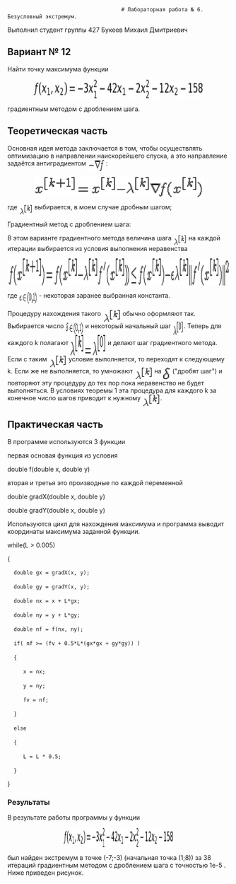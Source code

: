                                         # Лабораторная работа № 6. Безусловный экстремум.

Выполнил студент группы 427
Букеев Михаил Дмитриевич

## Вариант № 12
Найти точку максимума функции <p align="center"><img src="/readd/Tex2Img_1588007010.jpg?invert_in_darkmode&sanitize=true" align=middle width=386.2915617pt height=44.90601885pt/></p> градиентным методом с дроблением шага.

## Теоретическая часть
Основная идея метода заключается в том, чтобы осуществлять оптимизацию в направлении наискорейшего спуска, а это направление задаётся антиградиентом <img src="/readd/1.gif?invert_in_darkmode&sanitize=true" align=middle width=40.848120499999986pt height=25.76175259999998pt/>:

<p align="center"><img src="/readd/2.gif?invert_in_darkmode&sanitize=true" align=middle width=386.2915617pt height=44.90601885pt/></p>

где <img src="/readd/3.gif?invert_in_darkmode&sanitize=true" align=middle width=30.848120499999986pt height=20.76175259999998pt/> выбирается, в моем случае дробным шагом;

Градиентный метод с дроблением шага:

В этом варианте градиентного метода величина шага <img src="/readd/3.gif?invert_in_darkmode&sanitize=true" align=middle width=30.848120499999986pt height=20.76175259999998pt/> на каждой итерации выбирается из условия выполнения неравенства

<p align="center"><img src="/readd/8.gif?invert_in_darkmode&sanitize=true" align=middle width=886.2915617pt height=60.90601885pt/></p>

где <img src="/readd/9.gif?invert_in_darkmode&sanitize=true" align=middle width=40.848120499999986pt height=25.76175259999998pt/> - некоторая заранее выбранная константа.

Процедуру нахождения такого <img src="/readd/3.gif?invert_in_darkmode&sanitize=true" align=middle width=40.848120499999986pt height=25.76175259999998pt/> обычно оформляют так. Выбирается число <img src="/readd/11.gif?invert_in_darkmode&sanitize=true" align=middle width=40.848120499999986pt height=25.76175259999998pt/> и некоторый начальный шаг <img src="/readd/14.gif?invert_in_darkmode&sanitize=true" align=middle width=24.848120499999986pt height=30.76175259999998pt/>. Теперь для каждого k полагают <img src="/readd/12.gif?invert_in_darkmode&sanitize=true" align=middle width=80.848120499999986pt height=45.76175259999998pt/> и делают шаг градиентного метода. Если с таким <img src="/readd/3.gif?invert_in_darkmode&sanitize=true" align=middle width=40.848120499999986pt height=25.76175259999998pt/> условие выполняется, то переходят к следующему k. Если же не выполняется, то умножают <img src="/readd/3.gif?invert_in_darkmode&sanitize=true" align=middle width=40.848120499999986pt height=25.76175259999998pt/> на <img src="/readd/13.gif?invert_in_darkmode&sanitize=true" align=middle width=16.848120499999986pt height=25.76175259999998pt/> ("дробят шаг") и повторяют эту процедуру до тех пор пока неравенство не будет выполняться. В условиях теоремы 1 эта процедура для каждого k за конечное число шагов приводит к нужному <img src="/readd/3.gif?invert_in_darkmode&sanitize=true" align=middle width=40.848120499999986pt height=25.76175259999998pt/>.

## Практическая часть
В программе используются 3 функции 

первая основая функция из условия 

double f(double x, double y)

вторая и третья это производные по каждой переменной

double gradX(double x, double y)

double gradY(double x, double y)

Используются цикл для нахождения максимума и программа выводит координаты максимума заданной функции.

while(L > 0.005)
  
  {
  
      double gx = gradX(x, y);
      
      double gy = gradY(x, y);
      
      double nx = x + L*gx;
      
      double ny = y + L*gy;
      
      double nf = f(nx, ny);
      
      if( nf >= (fv + 0.5*L*(gx*gx + gy*gy)) )
      
      {
      
         x = nx;
         
         y = ny;
         
         fv = nf;
         
      }
      
      else
      
      {
      
         L = L * 0.5;
         
      }

   }


### Результаты
В результате работы программы у функции <p align="center"><img src="/readd/Tex2Img_1588007010.jpg?invert_in_darkmode&sanitize=true" align=middle width=250.2915617pt height=45.90601885pt/></p> был найден экстремум в точке (-7;-3) (начальная точка (1;8)) за 38 итераций градиентным методом с дроблением шага с точностью 1e-5 . Ниже приведен рисунок.





